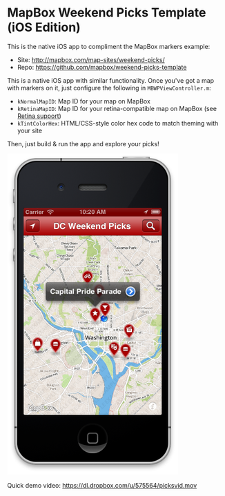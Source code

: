 # MapBox Weekend Picks Template (iOS Edition)

This is the native iOS app to compliment the MapBox markers example: 

 * Site: http://mapbox.com/map-sites/weekend-picks/
 * Repo: https://github.com/mapbox/weekend-picks-template

This is a native iOS app with similar functionality. Once you've got a map with markers on it, just configure the following in `MBWPViewController.m`: 

 * `kNormalMapID`: Map ID for your map on MapBox
 * `kRetinaMapID`: Map ID for your retina-compatible map on MapBox (see [Retina support](http://mapbox.com/mapbox-ios-sdk/#retina_support))
 * `kTintColorHex`: HTML/CSS-style color hex code to match theming with your site

Then, just build & run the app and explore your picks! 

![](screenshot.png)

Quick demo video: https://dl.dropbox.com/u/575564/picksvid.mov